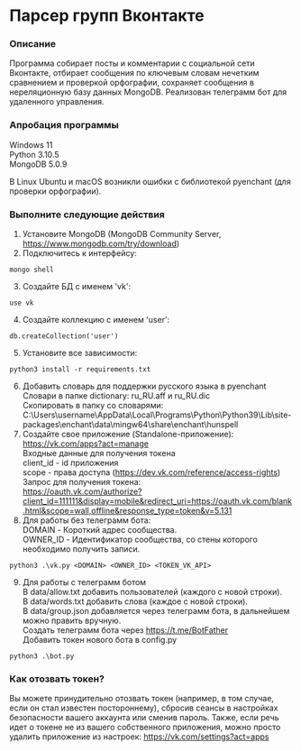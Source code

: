 # Парсер групп Вконтакте

### Описание
Программа собирает посты и комментарии с социальной сети Вконтакте, отбирает сообщения по ключевым словам нечетким сравнением и проверкой орфографии, сохраняет сообщения в нереляционную базу данных MongoDB. Реализован телеграмм бот для удаленного управления.

### Апробация программы
Windows 11  
Python 3.10.5  
MongoDB 5.0.9

В  Linux Ubuntu и macOS возникли ошибки с библиотекой pyenchant (для проверки орфографии).

### Выполните следующие действия
1) Установите MongoDB (MongoDB Community Server, https://www.mongodb.com/try/download)  
2) Подключитесь к интерфейсу:  
```
mongo shell
```  
3) Создайте БД с именем 'vk':  
```
use vk
```  
4) Создайте коллекцию с именем 'user':  
```
db.createCollection('user')
```  
5) Установите все зависимости:  
```
python3 install -r requirements.txt
```
6) Добавить словарь для поддержки русского языка в pyenchant  
Словари в папке dictionary: ru_RU.aff и ru_RU.dic  
Скопировать в папку со словарями:  
C:\Users\username\AppData\Local\Programs\Python\Python39\Lib\site-packages\enchant\data\mingw64\share\enchant\hunspell
7) Создайте свое приложение (Standalone-приложение):
https://vk.com/apps?act=manage  
Входные данные для получения токена  
client_id - id приложения  
scope - права доступа (https://dev.vk.com/reference/access-rights)  
Запрос для получения токена:  
https://oauth.vk.com/authorize?client_id=111111&display=mobile&redirect_uri=https://oauth.vk.com/blank.html&scope=wall,offline&response_type=token&v=5.131
8) Для работы без телеграмм бота:  
DOMAIN - Короткий адрес сообщества.  
OWNER_ID - Идентификатор сообщества, со стены которого необходимо получить записи.  
```
python3 .\vk.py <DOMAIN> <OWNER_ID> <TOKEN_VK_API>
```  

9) Для работы с телеграмм ботом  
В data/allow.txt добавить пользователей (каждого с новой строки).  
В data/words.txt добавить слова (каждое с новой строки).  
В data/group.json добавляется через телеграмм бота, в дальнейшем можно править вручную.  
Создать телеграмм бота через https://t.me/BotFather  
Добавить токен нового бота в config.py  
```
python3 .\bot.py
```

### Как отозвать токен?  
Вы можете принудительно отозвать токен (например, в том случае, если он стал известен постороннему), сбросив сеансы в настройках безопасности вашего аккаунта или сменив пароль. Также, если речь идет о токене не из вашего собственного приложения, можно просто удалить приложение из настроек: https://vk.com/settings?act=apps
